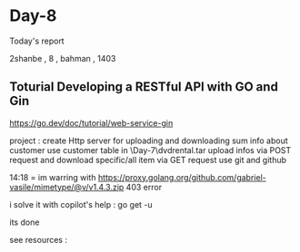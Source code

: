 # Day-8
Today's report

2shanbe , 8 , bahman , 1403

Toturial Developing a RESTful API with GO and Gin
---------------------------------------------

https://go.dev/doc/tutorial/web-service-gin

project : 
create Http server for uploading and downloading sum info about customer
use customer table in \Day-7\dvdrental.tar
upload infos via POST request and download specific/all item via GET request
use git and github

14:18 = im warring with  https://proxy.golang.org/github.com/gabriel-vasile/mimetype/@v/v1.4.3.zip 403 error

i solve it with copilot's help : go get -u

its done

see resources : 
